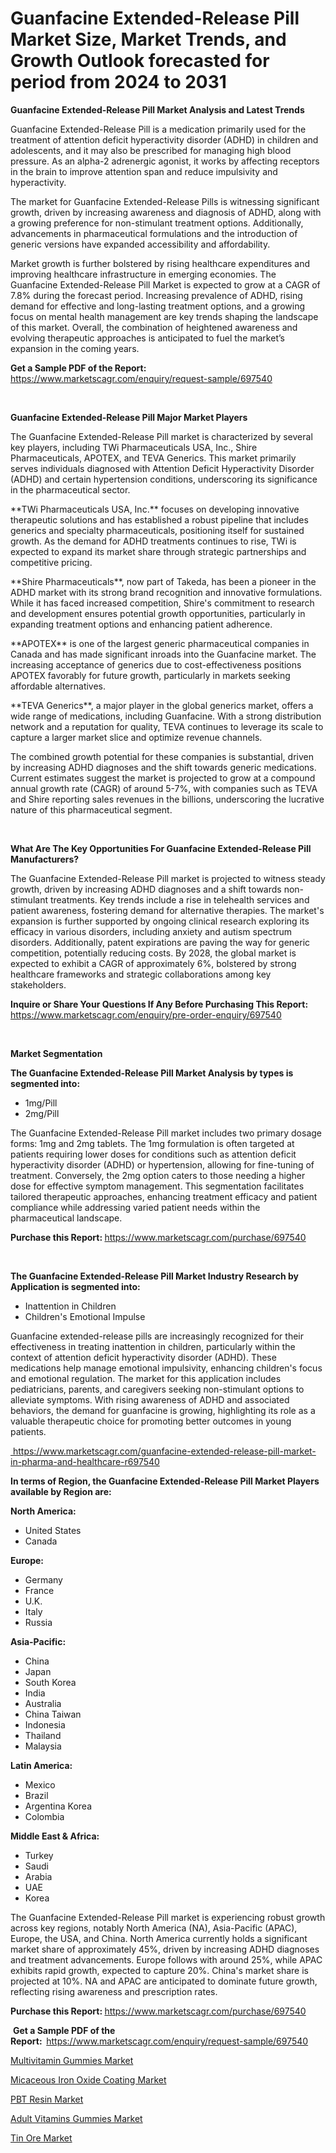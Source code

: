 <p><h1>Guanfacine Extended-Release Pill Market Size, Market Trends, and Growth Outlook forecasted for period from 2024 to 2031</h1></p><p><strong>Guanfacine Extended-Release Pill Market Analysis and Latest Trends</strong></p>
<p><p>Guanfacine Extended-Release Pill is a medication primarily used for the treatment of attention deficit hyperactivity disorder (ADHD) in children and adolescents, and it may also be prescribed for managing high blood pressure. As an alpha-2 adrenergic agonist, it works by affecting receptors in the brain to improve attention span and reduce impulsivity and hyperactivity. </p><p>The market for Guanfacine Extended-Release Pills is witnessing significant growth, driven by increasing awareness and diagnosis of ADHD, along with a growing preference for non-stimulant treatment options. Additionally, advancements in pharmaceutical formulations and the introduction of generic versions have expanded accessibility and affordability. </p><p>Market growth is further bolstered by rising healthcare expenditures and improving healthcare infrastructure in emerging economies. The Guanfacine Extended-Release Pill Market is expected to grow at a CAGR of 7.8% during the forecast period. Increasing prevalence of ADHD, rising demand for effective and long-lasting treatment options, and a growing focus on mental health management are key trends shaping the landscape of this market. Overall, the combination of heightened awareness and evolving therapeutic approaches is anticipated to fuel the market’s expansion in the coming years.</p></p>
<p><strong>Get a Sample PDF of the Report:&nbsp;</strong> <a href="https://www.marketscagr.com/enquiry/request-sample/697540?utm_campaign=1128&utm_medium=2&utm_source=Github&utm_content=ia&utm_term=29092024&utm_id=guanfacine-extended-release-pill">https://www.marketscagr.com/enquiry/request-sample/697540</a></p>
<p>&nbsp;</p>
<p><strong>Guanfacine Extended-Release Pill Major Market Players</strong></p>
<p><p>The Guanfacine Extended-Release Pill market is characterized by several key players, including TWi Pharmaceuticals USA, Inc., Shire Pharmaceuticals, APOTEX, and TEVA Generics. This market primarily serves individuals diagnosed with Attention Deficit Hyperactivity Disorder (ADHD) and certain hypertension conditions, underscoring its significance in the pharmaceutical sector.</p><p>**TWi Pharmaceuticals USA, Inc.** focuses on developing innovative therapeutic solutions and has established a robust pipeline that includes generics and specialty pharmaceuticals, positioning itself for sustained growth. As the demand for ADHD treatments continues to rise, TWi is expected to expand its market share through strategic partnerships and competitive pricing.</p><p>**Shire Pharmaceuticals**, now part of Takeda, has been a pioneer in the ADHD market with its strong brand recognition and innovative formulations. While it has faced increased competition, Shire's commitment to research and development ensures potential growth opportunities, particularly in expanding treatment options and enhancing patient adherence.</p><p>**APOTEX** is one of the largest generic pharmaceutical companies in Canada and has made significant inroads into the Guanfacine market. The increasing acceptance of generics due to cost-effectiveness positions APOTEX favorably for future growth, particularly in markets seeking affordable alternatives.</p><p>**TEVA Generics**, a major player in the global generics market, offers a wide range of medications, including Guanfacine. With a strong distribution network and a reputation for quality, TEVA continues to leverage its scale to capture a larger market slice and optimize revenue channels.</p><p>The combined growth potential for these companies is substantial, driven by increasing ADHD diagnoses and the shift towards generic medications. Current estimates suggest the market is projected to grow at a compound annual growth rate (CAGR) of around 5-7%, with companies such as TEVA and Shire reporting sales revenues in the billions, underscoring the lucrative nature of this pharmaceutical segment.</p></p>
<p>&nbsp;</p>
<p><strong>What Are The Key Opportunities For Guanfacine Extended-Release Pill Manufacturers?</strong></p>
<p><p>The Guanfacine Extended-Release Pill market is projected to witness steady growth, driven by increasing ADHD diagnoses and a shift towards non-stimulant treatments. Key trends include a rise in telehealth services and patient awareness, fostering demand for alternative therapies. The market's expansion is further supported by ongoing clinical research exploring its efficacy in various disorders, including anxiety and autism spectrum disorders. Additionally, patent expirations are paving the way for generic competition, potentially reducing costs. By 2028, the global market is expected to exhibit a CAGR of approximately 6%, bolstered by strong healthcare frameworks and strategic collaborations among key stakeholders.</p></p>
<p><strong>Inquire or Share Your Questions If Any Before Purchasing This Report:</strong> <a href="https://www.marketscagr.com/enquiry/pre-order-enquiry/697540?utm_campaign=1128&utm_medium=2&utm_source=Github&utm_content=ia&utm_term=29092024&utm_id=guanfacine-extended-release-pill">https://www.marketscagr.com/enquiry/pre-order-enquiry/697540</a></p>
<p>&nbsp;</p>
<p><strong>Market Segmentation</strong></p>
<p><strong>The Guanfacine Extended-Release Pill Market Analysis by types is segmented into:</strong></p>
<p><ul><li>1mg/Pill</li><li>2mg/Pill</li></ul></p>
<p><p>The Guanfacine Extended-Release Pill market includes two primary dosage forms: 1mg and 2mg tablets. The 1mg formulation is often targeted at patients requiring lower doses for conditions such as attention deficit hyperactivity disorder (ADHD) or hypertension, allowing for fine-tuning of treatment. Conversely, the 2mg option caters to those needing a higher dose for effective symptom management. This segmentation facilitates tailored therapeutic approaches, enhancing treatment efficacy and patient compliance while addressing varied patient needs within the pharmaceutical landscape.</p></p>
<p><strong>Purchase this Report:&nbsp;</strong><a href="https://www.marketscagr.com/purchase/697540?utm_campaign=1128&utm_medium=2&utm_source=Github&utm_content=ia&utm_term=29092024&utm_id=guanfacine-extended-release-pill">https://www.marketscagr.com/purchase/697540</a></p>
<p>&nbsp;</p>
<p><strong>The Guanfacine Extended-Release Pill Market Industry Research by Application is segmented into:</strong></p>
<p><ul><li>Inattention in Children</li><li>Children's Emotional Impulse</li></ul></p>
<p><p>Guanfacine extended-release pills are increasingly recognized for their effectiveness in treating inattention in children, particularly within the context of attention deficit hyperactivity disorder (ADHD). These medications help manage emotional impulsivity, enhancing children's focus and emotional regulation. The market for this application includes pediatricians, parents, and caregivers seeking non-stimulant options to alleviate symptoms. With rising awareness of ADHD and associated behaviors, the demand for guanfacine is growing, highlighting its role as a valuable therapeutic choice for promoting better outcomes in young patients.</p></p>
<p><a href="https://www.marketscagr.com/guanfacine-extended-release-pill-market-in-pharma-and-healthcare-r697540?utm_campaign=1128&utm_medium=2&utm_source=Github&utm_content=ia&utm_term=29092024&utm_id=guanfacine-extended-release-pill">&nbsp;https://www.marketscagr.com/guanfacine-extended-release-pill-market-in-pharma-and-healthcare-r697540</a></p>
<p><strong>In terms of Region, the Guanfacine Extended-Release Pill Market Players available by Region are:</strong></p>
<p>
    <p> <strong> North America: </strong>
        <ul>
            <li>United States</li>
            <li>Canada</li>
        </ul>
        </p> 
    <p> <strong> Europe: </strong>
        <ul>
            <li>Germany</li>
            <li>France</li>
            <li>U.K.</li>
            <li>Italy</li>
            <li>Russia</li>
        </ul>
        </p> 
    <p> <strong> Asia-Pacific: </strong>
        <ul>
            <li>China</li>
            <li>Japan</li>
            <li>South Korea</li>
            <li>India</li>
            <li>Australia</li>
            <li>China Taiwan</li>
            <li>Indonesia</li>
            <li>Thailand</li>
            <li>Malaysia</li>
        </ul>
        </p> 
    <p> <strong> Latin America: </strong>
        <ul>
            <li>Mexico</li>
            <li>Brazil</li>
            <li>Argentina Korea</li>
            <li>Colombia</li>
        </ul>
        </p> 
    <p> <strong> Middle East & Africa: </strong>
        <ul>
            <li>Turkey</li>
            <li>Saudi</li>
            <li>Arabia</li>
            <li>UAE</li>
            <li>Korea</li>
        </ul>
    </p>
    </p>
<p><p>The Guanfacine Extended-Release Pill market is experiencing robust growth across key regions, notably North America (NA), Asia-Pacific (APAC), Europe, the USA, and China. North America currently holds a significant market share of approximately 45%, driven by increasing ADHD diagnoses and treatment advancements. Europe follows with around 25%, while APAC exhibits rapid growth, expected to capture 20%. China's market share is projected at 10%. NA and APAC are anticipated to dominate future growth, reflecting rising awareness and prescription rates.</p></p>
<p><strong>Purchase this Report: </strong><a href="https://www.marketscagr.com/purchase/697540?utm_campaign=1128&utm_medium=2&utm_source=Github&utm_content=ia&utm_term=29092024&utm_id=guanfacine-extended-release-pill">https://www.marketscagr.com/purchase/697540</a></p>
<p>&nbsp;<strong>Get a Sample PDF of the Report:&nbsp;&nbsp;</strong><a href="https://www.marketscagr.com/enquiry/request-sample/697540?utm_campaign=1128&utm_medium=2&utm_source=Github&utm_content=ia&utm_term=29092024&utm_id=guanfacine-extended-release-pill">https://www.marketscagr.com/enquiry/request-sample/697540</a></p>
<p><strong></strong></p>
<p><p><a href="https://issuu.com/reportprime-2/docs/multivitamin-gummies-market-size-20_d288323b8ea73d?utm_campaign=1128&utm_medium=2&utm_source=Github&utm_content=ia&utm_term=29092024&utm_id=guanfacine-extended-release-pill">Multivitamin Gummies Market</a></p><p><a href="https://github.com/prosalinda88/Market-Research-Report-List-6/blob/main/micaceous-iron-oxide-coating-market.md?utm_campaign=1128&utm_medium=2&utm_source=Github&utm_content=ia&utm_term=29092024&utm_id=guanfacine-extended-release-pill">Micaceous Iron Oxide Coating Market</a></p><p><a href="https://www.linkedin.com/pulse/pbt-resin-market-size-share-analysis-growth-trends-forecast-bjzcc?utm_campaign=1128&utm_medium=2&utm_source=Github&utm_content=ia&utm_term=29092024&utm_id=guanfacine-extended-release-pill">PBT Resin Market</a></p><p><a href="https://issuu.com/reportprime-2/docs/adult-vitamins-gummies-market-size-_535b87c4545ef7?utm_campaign=1128&utm_medium=2&utm_source=Github&utm_content=ia&utm_term=29092024&utm_id=guanfacine-extended-release-pill">Adult Vitamins Gummies Market</a></p><p><a href="https://www.linkedin.com/pulse/tin-ore-market-global-share-ranking-overall-sales-demand-forecast-eutcc?utm_campaign=1128&utm_medium=2&utm_source=Github&utm_content=ia&utm_term=29092024&utm_id=guanfacine-extended-release-pill">Tin Ore Market</a></p></p>